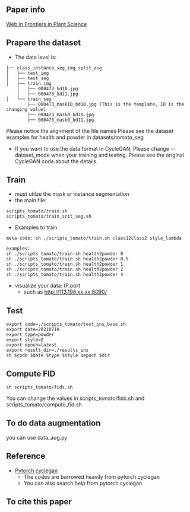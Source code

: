 ## Paper info
[Web in Frontiers in Plant Science](https://www.frontiersin.org/articles/10.3389/fpls.2021.773142/abstract)

## Prapare the dataset

* The data level is:
```
├── class_instance_seg_img_split_aug
│   ├── test_img
│   ├── test_seg
│   ├── train_img
    │   ├── 000473_bd10.jpg
    │   ├── 000473_bd11.jpg
│   └── train_seg
        ├── 000473_maskID_bd10.jpg (This is the template, ID is the changing value)
        ├── 000473_mask0_bd10.jpg
        ├── 000473_mask0_bd11.jpg
```
Please notice the alignment of the file names
Please see the dataset examples for health and powder in datasets/tomato_seg

* If you want to use the data format in CycleGAN, Please change --dataset_mode when your training and testing. Please see the original CycleGAN code about the details.

## Train
* must utilze the mask or instance segmentation
* the main file: 
```
scripts_tomato/train.sh
scripts_tomato/train_scit_seg.sh
```
* Examples to train
```
meta code: sh ./scripts_tomato/train.sh class12class2 style_lambda

examples:
sh ./scripts_tomato/train.sh health2powder 0
sh ./scripts_tomato/train.sh health2powder 0.5
sh ./scripts_tomato/train.sh health2powder 1
sh ./scripts_tomato/train.sh health2powder 2
sh ./scripts_tomato/train.sh health2powder 4
```

* visualize your data: IP:port 
  *  such as http://113.198.xx.xx:8090/

## Test
```
export code=./scripts_tomato/test_ins_base.sh
export date=20210719
export type=powder
export style=2
export epoch=latest
export result_dir=./results_ins
sh $code $date $type $style $epoch $dir
```

## Compute FID
```
sh scripts_tomato/fids.sh
```
You can change the values in scripts_tomato/fids.sh and scripts_tomato/compute_fid.sh


## To do data augmentation
you can use data_aug.py

## Reference
* [Pytorch cyclegan](https://github.com/junyanz/pytorch-CycleGAN-and-pix2pix)
    * The codes are borrowed heavily from pytorch cyclegan
    * You can also search help from pytorch cyclegan
## To cite this paper
